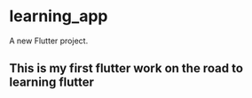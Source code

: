 # learning_app

A new Flutter project.

## This is my first flutter work on the road to learning flutter
